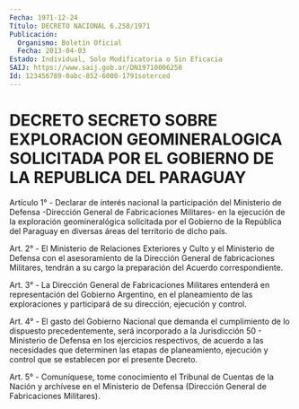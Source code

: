 ```yaml
---
Fecha: 1971-12-24
Título: DECRETO NACIONAL 6.258/1971
Publicación:
  Organismo: Boletín Oficial
  Fecha: 2013-04-03
Estado: Individual, Solo Modificatoria o Sin Eficacia
SAIJ: https://www.saij.gob.ar/DN19710006258
Id: 123456789-0abc-852-6000-1791soterced
---
```

# DECRETO SECRETO SOBRE EXPLORACION GEOMINERALOGICA SOLICITADA POR EL GOBIERNO DE LA REPUBLICA DEL PARAGUAY

<a id="1"></a>
Artículo 1° - Declarar de interés nacional la participación del Ministerio de Defensa -Dirección General de Fabricaciones Militares- en la ejecución de la exploración geomineralógica solicitada por el Gobierno de la República del Paraguay en diversas áreas del territorio de dicho país.

<a id="2"></a>
Art. 2° - El Ministerio de Relaciones Exteriores y Culto y el Ministerio de Defensa con el asesoramiento de la Dirección General de fabricaciones Militares, tendrán a su cargo la preparación del Acuerdo correspondiente.

<a id="3"></a>
Art. 3° - La Dirección General de Fabricaciones Militares entenderá en representación del Gobierno Argentino, en el planeamiento de las exploraciones y participará de su dirección, ejecución y control.

<a id="4"></a>
Art. 4° - El gasto del Gobierno Nacional que demanda el cumplimiento de lo dispuesto precedentemente, será incorporado a la Jurisdicción 50 - Ministerio de Defensa en los ejercicios respectivos, de acuerdo a las necesidades que determinen las etapas de planeamiento, ejecución y control que se establecen por el presente  Decreto.

<a id="5"></a>
Art. 5° - Comuníquese, tome conocimiento el Tribunal de Cuentas de la Nación y archívese en el Ministerio de Defensa (Dirección General de Fabricaciones Militares).